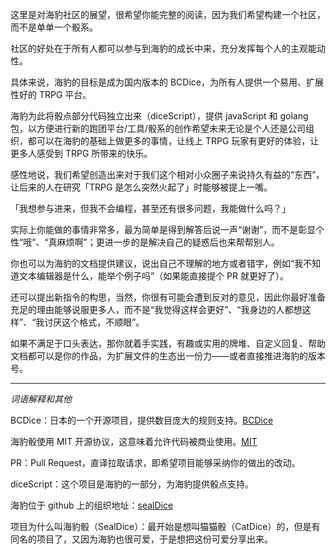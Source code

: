 这里是对海豹社区的展望，很希望你能完整的阅读，因为我们希望构建一个社区，而不是单单一个骰系。

社区的好处在于所有人都可以参与到海豹的成长中来，充分发挥每个人的主观能动性。

具体来说，海豹的目标是成为国内版本的 BCDice，为所有人提供一个易用、扩展性好的 TRPG 平台。

海豹为此将骰点部分代码独立出来（diceScript），提供 javaScript 和 golang 包，以方便进行新的跑团平台/工具/骰系的创作希望未来无论是个人还是公司组织，都可以在海豹的基础上做更多的事情，让线上 TRPG 玩家有更好的体验，让更多人感受到 TRPG 所带来的快乐。

感性地说，我们希望创造出来对于我们这个相对小众圈子来说持久有益的“东西”，让后来的人在研究「TRPG 是怎么突然火起了」时能够被提上一嘴。

「我想参与进来，但我不会编程，甚至还有很多问题，我能做什么吗？」

实际上你能做的事情非常多，最为简单是得到解答后说一声“谢谢”，而不是彰显个性“哦”、“真麻烦啊”；更进一步的是解决自己的疑惑后也来帮帮别人。

你也可以为海豹的文档提供建议，说出自己不理解的地方或者错字，例如“我不知道文本编辑器是什么，能举个例子吗”（如果能直接提个 PR 就更好了）。

还可以提出新指令的构思，当然，你很有可能会遭到反对的意见，因此你最好准备充足的理由能够说服更多人，而不是“我觉得这样会更好”、“我身边的人都想这样”、“我讨厌这个格式，不顺眼”。

如果不满足于口头表达，那你就着手实践，有趣或实用的牌堆、自定义回复、帮助文档都可以是你的作品，为扩展文件的生态出一份力——或者直接推进海豹的版本号。

---

*词语解释和其他*

BCDice：日本的一个开源项目，提供数目庞大的规则支持。[BCDice](https://github.com/bcdice/BCDice)

海豹骰使用 MIT 开源协议，这意味着允许代码被商业使用。[MIT](https://opensource.org/licenses/MIT)

PR：Pull Request，直译拉取请求，即希望项目能够采纳你的做出的改动。

diceScript：这个项目是海豹的一部分，为海豹提供骰点支持。

海豹位于 github 上的组织地址：[sealDice](https://github.com/sealdice)

项目为什么叫海豹骰（SealDice）：最开始是想叫猫猫骰（CatDice）的，但是有同名的项目了，又因为海豹也很可爱，于是想把这份可爱分享出来。
